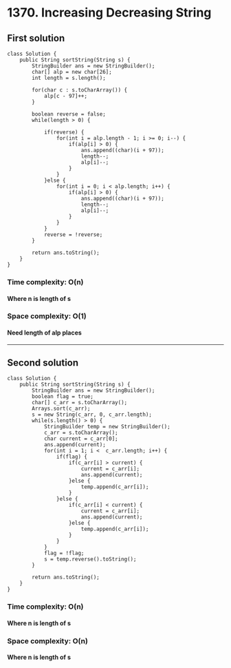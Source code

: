 # 1370. Increasing Decreasing String
## First solution
```
class Solution {
    public String sortString(String s) {
        StringBuilder ans = new StringBuilder();
		char[] alp = new char[26];
		int length = s.length();
		
		for(char c : s.toCharArray()) {
			alp[c - 97]++;
		}
		
		boolean reverse = false;
		while(length > 0) {
			
			if(reverse) {
				for(int i = alp.length - 1; i >= 0; i--) {
					if(alp[i] > 0) {
						ans.append((char)(i + 97));
						length--;
						alp[i]--;
					}
				}
			}else {
				for(int i = 0; i < alp.length; i++) {
					if(alp[i] > 0) {
						ans.append((char)(i + 97));
						length--;
						alp[i]--;
					}
				}
			}
			reverse = !reverse;
		}
		
		return ans.toString();
    }
}
```
### Time complexity: O(n)
#### Where n is length of s
### Space complexity: O(1)
#### Need length of alp places
---
## Second solution
```
class Solution {
    public String sortString(String s) {
        StringBuilder ans = new StringBuilder();
		boolean flag = true;
		char[] c_arr = s.toCharArray();
		Arrays.sort(c_arr);
		s = new String(c_arr, 0, c_arr.length);
		while(s.length() > 0) {
			StringBuilder temp = new StringBuilder();
			c_arr = s.toCharArray();
        	char current = c_arr[0];
        	ans.append(current);
            for(int i = 1; i <  c_arr.length; i++) {
            	if(flag) {
	        		if(c_arr[i] > current) {
	        			current = c_arr[i];
	        			ans.append(current);
	        		}else {
	        			temp.append(c_arr[i]);
	        		}
        		}else {
        			if(c_arr[i] < current) {
	        			current = c_arr[i];
	        			ans.append(current);
	        		}else {
	        			temp.append(c_arr[i]);
	        		}
        		}
        	}
            flag = !flag;
            s = temp.reverse().toString();
		}
        
		return ans.toString();
    }
}
```
### Time complexity: O(n)
#### Where n is length of s
### Space complexity: O(n)
#### Where n is length of s